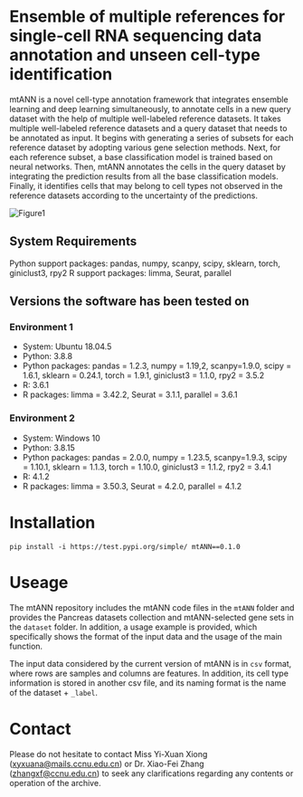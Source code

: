 # Ensemble of multiple references for single-cell RNA sequencing data annotation and unseen cell-type identification

mtANN is a novel cell-type annotation framework
that integrates ensemble learning and deep learning
simultaneously, to annotate cells in a new query dataset with the help of multiple well-labeled reference datasets. It takes multiple well-labeled reference datasets and a query dataset that needs to be annotated as input. It begins with generating a series of subsets for each reference dataset by adopting various gene selection methods. Next, for each reference subset, a base classification model is trained based on neural networks. Then, mtANN annotates the cells in the query dataset by integrating the prediction results from all the base classification models. Finally, it identifies cells that may belong to cell types not observed in the reference datasets according to the uncertainty of the predictions.

![Figure1](Figure1.png)

## System Requirements

Python support packages: pandas, numpy, scanpy, scipy, sklearn, torch, giniclust3, rpy2
R support packages: limma, Seurat, parallel

## Versions the software has been tested on

### Environment 1
- System: Ubuntu 18.04.5
- Python: 3.8.8
- Python packages: pandas = 1.2.3, numpy = 1.19,2, scanpy=1.9.0, scipy = 1.6.1, sklearn = 0.24.1, torch = 1.9.1, giniclust3 = 1.1.0, rpy2 = 3.5.2
- R: 3.6.1
- R packages: limma = 3.42.2, Seurat = 3.1.1, parallel = 3.6.1

### Environment 2
- System: Windows 10
- Python: 3.8.15
- Python packages: pandas = 2.0.0, numpy = 1.23.5, scanpy=1.9.3, scipy = 1.10.1, sklearn = 1.1.3, torch = 1.10.0, giniclust3 = 1.1.2, rpy2 = 3.4.1
- R: 4.1.2
- R packages: limma = 3.50.3, Seurat = 4.2.0, parallel = 4.1.2

# Installation

`pip install -i https://test.pypi.org/simple/ mtANN==0.1.0`

# Useage
The mtANN repository includes the mtANN code files in the `mtANN` folder and provides the Pancreas datasets collection and mtANN-selected gene sets in the `dataset` folder. In addition, a usage example is provided, which specifically shows the format of the input data and the usage of the main function.

The input data considered by the current version of mtANN is in `csv` format, where rows are samples and columns are features. In addition, its cell type information is stored in another csv file, and its naming format is the name of the dataset + `_label`.

 
# Contact

Please do not hesitate to contact Miss Yi-Xuan Xiong ([xyxuana@mails.ccnu.edu.cn](xyxuana@mails.ccnu.edu.cn)) or Dr. Xiao-Fei Zhang ([zhangxf@ccnu.edu.cn](zhangxf@ccnu.edu.cn)) to seek any clarifications regarding any contents or operation of the archive.



